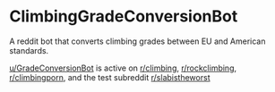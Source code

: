 # ClimbingGradeConversionBot
A reddit bot that converts climbing grades between EU and American standards.

[u/GradeConversionBot](https://www.reddit.com/user/GradeConversionBot) is active on [r/climbing](https://www.reddit.com/r/climbing), [r/rockclimbing](https://www.reddit.com/r/rockclimbing), [r/climbingporn](https://www.reddit.com/r/climbingporn),  and the test subreddit [r/slabistheworst](https://www.reddit.com/r/slabistheworst)


